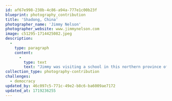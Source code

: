 ```yaml
---
id: af67e998-238b-4c86-a94a-777e1c00b23f
blueprint: photography_contribution
title: 'Shadong, China'
photographer_name: 'Jimmy Nelson'
photographer_website: www.jimmynelson.com
image: c51295-1714425082.jpeg
description:
  -
    type: paragraph
    content:
      -
        type: text
        text: "Jimmy was visiting a school in this northern province of China. His innate skill at achieving images in which the camera is a witness, not a participant, was aided and abetted by his wife for this happy shot. She was standing to Jimmy's left and had just mentioned to all the kids how funny her husband looks with his totally bald head. "
collection_type: photography-contribution
challenges:
  - democracy
updated_by: 46c097c5-771c-49e2-b8c6-ba6009ae7172
updated_at: 1719236255
---
```

